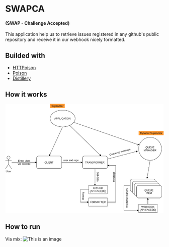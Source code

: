 # SWAPCA 
#### (SWAP - Challenge Accepted)

This application help us to retrieve issues registered in any github's public repository and receive it in our webhook nicely formatted.

## Builded with
 - [HTTPoison](https://hexdocs.pm/httpoison/HTTPoison.html)
 - [Poison](https://hexdocs.pm/poison/Poison.html)
 - [Distillery](https://hexdocs.pm/distillery/2.0.0/home.html)

## How it works
![This is an image](./assets/spca_diagram-Page-2.drawio.png)


## How to run

Via mix:
![This is an image](./assets/swapca_mix_run.GIF)
